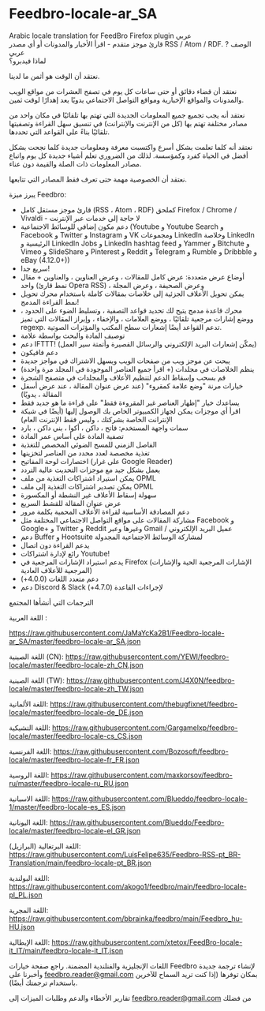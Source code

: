# Feedbro-locale-ar_SA
Arabic locale translation for FeedBro Firefox plugin
 عربي 	
قارئ موجز متقدم - اقرأ الأخبار والمدونات أو أي مصدر RSS / Atom / RDF.
الوصف ? عربي 	
لماذا فيدبرو؟

نعتقد أن الوقت هو أثمن ما لدينا.

نعتقد أن قضاء دقائق أو حتى ساعات كل يوم في تصفح العشرات من مواقع الويب والمدونات والمواقع الإخبارية ومواقع التواصل الاجتماعي يدويًا يعد إهدارًا لوقت ثمين.

نعتقد أنه يجب تجميع جميع المعلومات الجديدة التي تهتم بها تلقائيًا في مكان واحد من مصادر مختلفة تهتم بها (كل من الإنترنت والإنترانت) في تنسيق سهل القراءة وتصفيتها تلقائيًا بناءً على القواعد التي تحددها.

نعتقد أنه كلما تعلمت بشكل أسرع واكتسبت معرفة ومعلومات جديدة كلما نجحت بشكل أفضل في الحياة كفرد وكمؤسسة. لذلك من الضروري تعلم أشياء جديدة كل يوم واتباع مصادر المعلومات ذات الصلة والقيمة دون عناء.

نعتقد أن الخصوصية مهمة حتى تعرف فقط المصادر التي تتابعها.


يبرز ميزة Feedbro:
- قارئ موجز مستقل كامل (RSS ، Atom ، RDF) كملحق Firefox / Chrome / Vivaldi - لا حاجة إلى خدمات عبر الإنترنت
- دعم مكون إضافي للوسائط الاجتماعية (Youtube و Youtube Search و Facebook و Twitter و Instagram و VK ومجموعات LinkedIn وخلاصة LinkedIn الرئيسية و LinkedIn Jobs و LinkedIn hashtag feed و Yammer و Bitchute و Vimeo و SlideShare و Pinterest و Reddit و Telegram و Rumble و Dribbble و eBay (4.12.0+))
- سريع جدا!
- أوضاع عرض متعددة: عرض كامل للمقالات ، وعرض العناوين ، والعناوين + مقال واحد (نمط قارئ Opera RSS) ، وعرض الصحيفة ، وعرض المجلة
- يمكن تحويل الأعلاف الجزئية إلى خلاصات بمقالات كاملة باستخدام محرك تحويل نمط القراءة المدمج!
- محرك قاعدة مدمج يتيح لك تحديد قواعد التصفية ، وتسليط الضوء على الحدود ، ووضع إشارات مرجعية تلقائيًا ، ووضع العلامات ، والإخفاء ، وإبراز المقالات التي تميز regexp. تدعم القواعد أيضًا إشعارات سطح المكتب والمؤثرات الصوتية.
- توصيف المادة والبحث بواسطة علامة
- دعم IFTTT! (يمكّن إشعارات البريد الإلكتروني والرسائل القصيرة وأتمتة سير العمل)
- دعم فافيكون
- يبحث عن موجز ويب من صفحات الويب ويسهل الاشتراك في مواجز جديدة
- ينظم الخلاصات في مجلدات (+ اقرأ جميع العناصر الموجودة في المجلد مرة واحدة)
- قم بسحب وإسقاط الدعم لتنظيم الأعلاف والمجلدات في متصفح الشجرة
- خيارات مرنة "وضع علامة كمقروء" (عند عرض عنوان المقالة ، عند عرض أسفل المقالة ، يدويًا)
- يساعدك خيار "إظهار العناصر غير المقروءة فقط" على قراءة ما هو جديد فقط
- اقرأ أي موجزات يمكن لجهاز الكمبيوتر الخاص بك الوصول إليها (أيضًا في شبكة الإنترانت الخاصة بشركتك ، وليس فقط الإنترنت العام)
- سمات واجهة المستخدم: فاتح ، داكن ، أكوا ، بني داكن ، بارد
- تصفية المادة على أساس عمر المادة
- الفاصل الزمني للمسح الضوئي المخصص للتغذية
- تغذية مخصصة لعدد محدد من العناصر لتخزينها
- اختصارات لوحة المفاتيح (على غرار Google Reader)
- يعمل بشكل جيد مع موجزات التحديث عالية التردد
- يمكن استيراد اشتراكات التغذية من ملف OPML
- يمكن تصدير اشتراكات التغذية إلى ملف OPML
- سهولة إسقاط الأعلاف غير النشطة أو المكسورة
- عرض عنوان المقالة للقشط السريع
- دعم المصادقة الأساسية لقراءة الأعلاف المحمية بكلمة مرور
- مشاركة المقالات على مواقع التواصل الاجتماعي المختلفة مثل Facebook و Google+ و Twitter و Reddit وغيرها وعبر Gmail / عميل البريد الإلكتروني
- دعم Buffer و Hootsuite لمشاركة الوسائط الاجتماعية المجدولة
- يدعم القراءة دون اتصال
- رائع لإدارة اشتراكات Youtube!
- يدعم استيراد الإشارات المرجعية في Firefox (الإشارات المرجعية الحية والإشارات المرجعية للأعلاف العادية)
- دعم متعدد اللغات (4.0.0+)
- دعم Discord & Slack لإجراءات القاعدة (4.7.0+)

الترجمات التي أنشأها المجتمع

اللغة العربية :

https://raw.githubusercontent.com/JaMaYcKa2B1/Feedbro-locale-ar_SA/master/feedbro-locale-ar_SA.json

اللغة الصينية (CN):
https://raw.githubusercontent.com/YEWl/feedbro-locale/master/feedbro-locale-zh_CN.json

اللغة الصينية (TW):
https://raw.githubusercontent.com/J4X0N/feedbro-locale/master/feedbro-locale-zh_TW.json

اللغة الألمانية:
https://raw.githubusercontent.com/thebugfixnet/feedbro-locale/master/feedbro-locale-de_DE.json

اللغة التشيكية:
https://raw.githubusercontent.com/Gargamelxp/feedbro-locale/master/feedbro-locale-cs_CS.json

اللغة الفرنسية:
https://raw.githubusercontent.com/Bozosoft/feedbro-locale/master/feedbro-locale-fr_FR.json

اللغة الروسية:
https://raw.githubusercontent.com/maxkorsov/feedbro-ru/master/feedbro-locale-ru_RU.json

اللغة الاسبانية:
https://raw.githubusercontent.com/Blueddo/feedbro-locale-1/master/feedbro-locale-es_ES.json

اللغة اليونانية:
https://raw.githubusercontent.com/Blueddo/Feedbro-locale/master/feedbro-locale-el_GR.json

اللغة البرتغالية (البرازيل):
https://raw.githubusercontent.com/LuisFelipe635/Feedbro-RSS-pt_BR-Translation/main/feedbro-locale-pt_BR.json

اللغة البولندية:
https://raw.githubusercontent.com/akogo1/feedbro/main/feedbro-locale-pl_PL.json

اللغة المجرية:
https://raw.githubusercontent.com/bbrainka/feedbro/main/Feedbro_hu-HU.json

اللغة الإيطالية:
https://raw.githubusercontent.com/xtetox/FeedBro-locale-it_IT/main/feedbro-locale-it_IT.json

اللغات الإنجليزية والفنلندية المضمنة. راجع صفحة خيارات Feedbro لإنشاء ترجمة جديدة وأخبرنا على feedbro.reader@gmail.com بمكان توفرها (إذا كنت تريد السماح للآخرين باستخدام ترجمتك أيضًا).

تقارير الأخطاء والدعم وطلبات الميزات إلى feedbro.reader@gmail.com من فضلك
